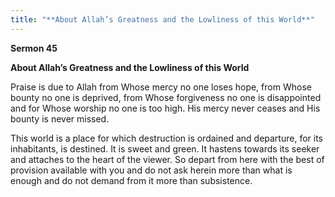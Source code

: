 ```yaml
---
title: "**About Allah’s Greatness and the Lowliness of this World**" 
---
```

**Sermon 45**

**About Allah’s Greatness and the Lowliness of this World**

Praise is due to Allah from Whose mercy no one loses hope, from Whose bounty no one is deprived, from Whose forgiveness no one is disappointed and for Whose worship no one is too high\. His mercy never ceases and His bounty is never missed\.

This world is a place for which destruction is ordained and departure, for its inhabitants, is destined\. It is sweet and green\. It hastens towards its seeker and attaches to the heart of the viewer\. So depart from here with the best of provision available with you and do not ask herein more than what is enough and do not demand from it more than subsistence\.

